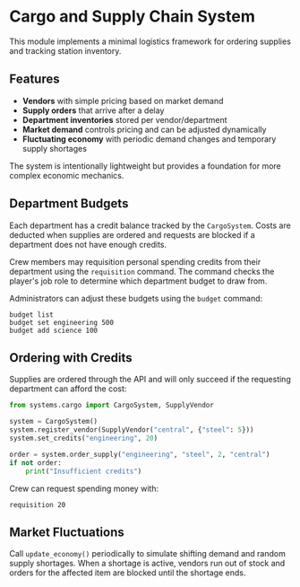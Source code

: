 # Cargo and Supply Chain System

This module implements a minimal logistics framework for ordering supplies and tracking station inventory.

## Features

- **Vendors** with simple pricing based on market demand
- **Supply orders** that arrive after a delay
- **Department inventories** stored per vendor/department
- **Market demand** controls pricing and can be adjusted dynamically
- **Fluctuating economy** with periodic demand changes and temporary supply shortages

The system is intentionally lightweight but provides a foundation for more complex economic mechanics.

## Department Budgets

Each department has a credit balance tracked by the `CargoSystem`. Costs are
deducted when supplies are ordered and requests are blocked if a department does
not have enough credits.

Crew members may requisition personal spending credits from their department
using the `requisition` command. The command checks the player's job role to
determine which department budget to draw from.

Administrators can adjust these budgets using the `budget` command:

```text
budget list
budget set engineering 500
budget add science 100
```

## Ordering with Credits

Supplies are ordered through the API and will only succeed if the requesting
department can afford the cost:

```python
from systems.cargo import CargoSystem, SupplyVendor

system = CargoSystem()
system.register_vendor(SupplyVendor("central", {"steel": 5}))
system.set_credits("engineering", 20)

order = system.order_supply("engineering", "steel", 2, "central")
if not order:
    print("Insufficient credits")
```

Crew can request spending money with:

```text
requisition 20
```

## Market Fluctuations

Call `update_economy()` periodically to simulate shifting demand and random
supply shortages. When a shortage is active, vendors run out of stock and orders
for the affected item are blocked until the shortage ends.
